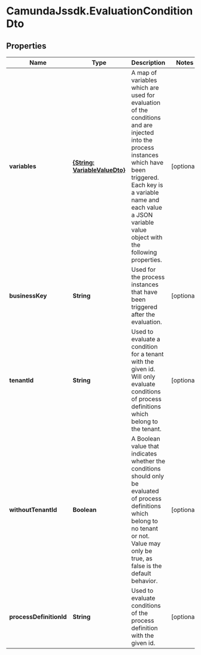 # CamundaJssdk.EvaluationConditionDto

## Properties

Name | Type | Description | Notes
------------ | ------------- | ------------- | -------------
**variables** | [**{String: VariableValueDto}**](VariableValueDto.md) | A map of variables which are used for evaluation of the conditions and are injected into the process instances which have been triggered. Each key is a variable name and each value a JSON variable value object with the following properties. | [optional] 
**businessKey** | **String** | Used for the process instances that have been triggered after the evaluation. | [optional] 
**tenantId** | **String** | Used to evaluate a condition for a tenant with the given id. Will only evaluate conditions of process definitions which belong to the tenant. | [optional] 
**withoutTenantId** | **Boolean** | A Boolean value that indicates whether the conditions should only be evaluated of process definitions which belong to no tenant or not. Value may only be true, as false is the default behavior. | [optional] 
**processDefinitionId** | **String** | Used to evaluate conditions of the process definition with the given id. | [optional] 


